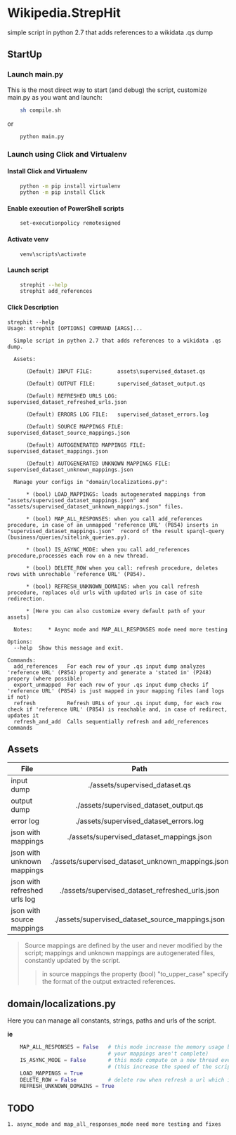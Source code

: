 # Wikipedia.StrepHit

simple script in python 2.7 that adds references to a wikidata .qs dump 

## StartUp 
### Launch main.py
This is the most direct way to start (and debug) the script, customize main.py as you want and launch: 
```sh
    sh compile.sh
```

or

```sh
    python main.py
```

### Launch using Click and Virtualenv
#### Install Click and Virtualenv
```sh
    python -m pip install virtualenv
    python -m pip install Click
```

#### Enable execution of PowerShell scripts
```sh
    set-executionpolicy remotesigned
```

#### Activate venv
```sh
    venv\scripts\activate
```

#### Launch script
```sh
    strephit --help
    strephit add_references
```

#### Click Description
```
strephit --help
Usage: strephit [OPTIONS] COMMAND [ARGS]...

  Simple script in python 2.7 that adds references to a wikidata .qs dump.

  Assets:

      (Default) INPUT FILE:        assets\supervised_dataset.qs

      (Default) OUTPUT FILE:       supervised_dataset_output.qs

      (Default) REFRESHED URLS LOG:      supervised_dataset_refreshed_urls.json

      (Default) ERRORS LOG FILE:   supervised_dataset_errors.log

      (Default) SOURCE MAPPINGS FILE:      supervised_dataset_source_mappings.json

      (Default) AUTOGENERATED MAPPINGS FILE:      supervised_dataset_mappings.json

      (Default) AUTOGENERATED UNKNOWN MAPPINGS FILE:      supervised_dataset_unknown_mappings.json

  Manage your configs in "domain/localizations.py":

      * (bool) LOAD_MAPPINGS: loads autogenerated mappings from "assets/supervised_dataset_mappings.json" and "assets/supervised_dataset_unknown_mappings.json" files.

      * (bool) MAP_ALL_RESPONSES: when you call add_references procedure, in case of an unmapped 'reference URL' (P854) inserts in "supervised_dataset_mappings.json"  record of the result sparql-query (business/queries/sitelink_queries.py).

      * (bool) IS_ASYNC_MODE: when you call add_references procedure,processes each row on a new thread.

      * (bool) DELETE_ROW when you call: refresh procedure, deletes rows with unrechable 'reference URL' (P854).

      * (bool) REFRESH_UNKNOWN_DOMAINS: when you call refresh procedure, replaces old urls with updated urls in case of site redirection.

      * [Here you can also customize every default path of your assets]

  Notes:     * Async mode and MAP_ALL_RESPONSES mode need more testing

Options:
  --help  Show this message and exit.

Commands:
  add_references   For each row of your .qs input dump analyzes 'reference URL' (P854) property and generate a 'stated in' (P248) propery (where possible)
  export_unmapped  For each row of your .qs input dump checks if 'reference URL' (P854) is just mapped in your mapping files (and logs if not)
  refresh          Refresh URLs of your .qs input dump, for each row check if 'reference URL' (P854) is reachable and, in case of redirect, updates it
  refresh_and_add  Calls sequentially refresh and add_references commands
```

## Assets

| File                          | Path                                              |
| ------------------------------|:-------------------------------------------------:|
| input dump                    | ./assets/supervised_dataset.qs                    |
| output dump                   | ./assets/supervised_dataset_output.qs             |
| error log                     | ./assets/supervised_dataset_errors.log            |
| json with mappings            | ./assets/supervised_dataset_mappings.json         |
| json with unknown mappings    | ./assets/supervised_dataset_unknown_mappings.json |
| json with refreshed urls log  | ./assets/supervised_dataset_refreshed_urls.json   |
| json with source mappings     | ./assets/supervised_dataset_source_mappings.json  |

> Source mappings are defined by the user and never modified by the script; mappings and unknown mappings are autogenerated files, constantly updated by the script. 
>> in source mappings the property (bool) "to_upper_case" specify the format of the output extracted references.
## domain/localizations.py
Here you can manage all constants, strings, paths and urls of the script.

**ie** 
```python
    MAP_ALL_RESPONSES = False   # this mode increase the memory usage but also the speed of the script (if 
                                # your mappings aren't complete)
    IS_ASYNC_MODE = False       # this mode compute on a new thread every row of the dataset 
                                # (this increase the speed of the script but the output rows order can change)
    LOAD_MAPPINGS = True
    DELETE_ROW = False          # delete row when refresh a url which is not reachable (needs a stable internet connection!)
    REFRESH_UNKNOWN_DOMAINS = True
```
## TODO
    1. async_mode and map_all_responses_mode need more testing and fixes
